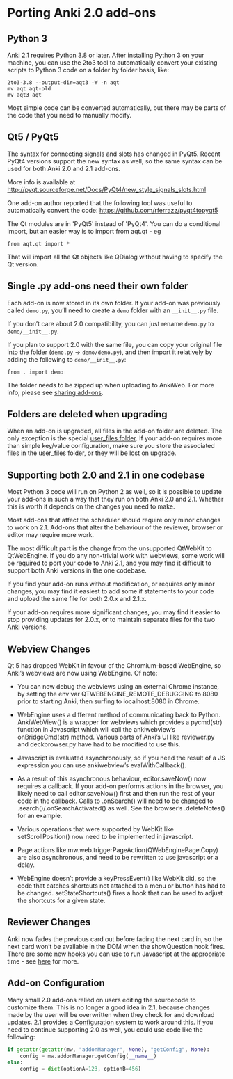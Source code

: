 # Porting Anki 2.0 add-ons

Python 3
--------

Anki 2.1 requires Python 3.8 or later. After installing Python 3 on your
machine, you can use the 2to3 tool to automatically convert your
existing scripts to Python 3 code on a folder by folder basis, like:

    2to3-3.8 --output-dir=aqt3 -W -n aqt
    mv aqt aqt-old
    mv aqt3 aqt

Most simple code can be converted automatically, but there may be parts
of the code that you need to manually modify.

Qt5 / PyQt5
-----------

The syntax for connecting signals and slots has changed in PyQt5. Recent
PyQt4 versions support the new syntax as well, so the same syntax can be
used for both Anki 2.0 and 2.1 add-ons.

More info is available at
<http://pyqt.sourceforge.net/Docs/PyQt4/new_style_signals_slots.html>

One add-on author reported that the following tool was useful to
automatically convert the code:
<https://github.com/rferrazz/pyqt4topyqt5>

The Qt modules are in 'PyQt5' instead of 'PyQt4'. You can do a
conditional import, but an easier way is to import from aqt.qt - eg

    from aqt.qt import *

That will import all the Qt objects like QDialog without having to
specify the Qt version.

Single .py add-ons need their own folder
----------------------------------------

Each add-on is now stored in its own folder. If your add-on was
previously called `demo.py`, you’ll need to create a `demo` folder with
an `__init__.py` file.

If you don’t care about 2.0 compatibility, you can just rename `demo.py`
to `demo/__init__.py`.

If you plan to support 2.0 with the same file, you can copy your
original file into the folder (`demo.py` → `demo/demo.py`), and then
import it relatively by adding the following to `demo/__init__.py`:

    from . import demo

The folder needs to be zipped up when uploading to AnkiWeb. For more
info, please see [sharing add-ons](sharing.md).

Folders are deleted when upgrading
----------------------------------

When an add-on is upgraded, all files in the add-on folder are deleted.
The only exception is the special [user\_files folder](more.md#user-files). If
your add-on requires more than simple key/value configuration, make sure
you store the associated files in the user\_files folder, or they will
be lost on upgrade.

Supporting both 2.0 and 2.1 in one codebase
-------------------------------------------

Most Python 3 code will run on Python 2 as well, so it is possible to
update your add-ons in such a way that they run on both Anki 2.0 and
2.1. Whether this is worth it depends on the changes you need to make.

Most add-ons that affect the scheduler should require only minor changes
to work on 2.1. Add-ons that alter the behaviour of the reviewer,
browser or editor may require more work.

The most difficult part is the change from the unsupported QtWebKit to
QtWebEngine. If you do any non-trivial work with webviews, some work
will be required to port your code to Anki 2.1, and you may find it
difficult to support both Anki versions in the one codebase.

If you find your add-on runs without modification, or requires only
minor changes, you may find it easiest to add some if statements to your
code and upload the same file for both 2.0.x and 2.1.x.

If your add-on requires more significant changes, you may find it easier
to stop providing updates for 2.0.x, or to maintain separate files for
the two Anki versions.

Webview Changes
---------------

Qt 5 has dropped WebKit in favour of the Chromium-based WebEngine, so
Anki’s webviews are now using WebEngine. Of note:

-   You can now debug the webviews using an external Chrome instance, by
    setting the env var QTWEBENGINE\_REMOTE\_DEBUGGING to 8080 prior to
    starting Anki, then surfing to localhost:8080 in Chrome.

-   WebEngine uses a different method of communicating back to Python.
    AnkiWebView() is a wrapper for webviews which provides a pycmd(str)
    function in Javascript which will call the ankiwebview’s
    onBridgeCmd(str) method. Various parts of Anki’s UI like reviewer.py
    and deckbrowser.py have had to be modified to use this.

-   Javascript is evaluated asynchronously, so if you need the result of
    a JS expression you can use ankiwebview’s evalWithCallback().

-   As a result of this asynchronous behaviour, editor.saveNow() now
    requires a callback. If your add-on performs actions in the browser,
    you likely need to call editor.saveNow() first and then run the rest
    of your code in the callback. Calls to .onSearch() will need to be
    changed to .search()/.onSearchActivated() as well. See the browser’s
    .deleteNotes() for an example.

-   Various operations that were supported by WebKit like
    setScrollPosition() now need to be implemented in javascript.

-   Page actions like mw.web.triggerPageAction(QWebEnginePage.Copy) are
    also asynchronous, and need to be rewritten to use javascript or a
    delay.

-   WebEngine doesn’t provide a keyPressEvent() like WebKit did, so the
    code that catches shortcuts not attached to a menu or button has had
    to be changed. setStateShortcuts() fires a hook that can be used to
    adjust the shortcuts for a given state.

Reviewer Changes
----------------

Anki now fades the previous card out before fading the next card in, so
the next card won’t be available in the DOM when the showQuestion hook
fires. There are some new hooks you can use to run Javascript at the
appropriate time - see [here](#reviewjs) for more.

Add-on Configuration
--------------------

Many small 2.0 add-ons relied on users editing the sourcecode to
customize them. This is no longer a good idea in 2.1, because changes
made by the user will be overwritten when they check for and download
updates. 2.1 provides a [Configuration](more.md#configuration) system to work
around this. If you need to continue supporting 2.0 as well, you could
use code like the following:

```python
if getattr(getattr(mw, "addonManager", None), "getConfig", None):
    config = mw.addonManager.getConfig(__name__)
else:
    config = dict(optionA=123, optionB=456)
```
